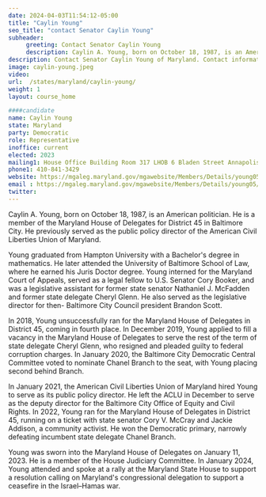```yaml
---
date: 2024-04-03T11:54:12-05:00
title: "Caylin Young"
seo_title: "contact Senator Caylin Young"
subheader:
     greeting: Contact Senator Caylin Young
     description: Caylin A. Young, born on October 18, 1987, is an American politician. He is a member of the Maryland House of Delegates for District 45 in Baltimore City. He previously served as the public policy director of the American Civil Liberties Union of Maryland.
description: Contact Senator Caylin Young of Maryland. Contact information for Caylin Young includes email address, phone number, and mailing address.
image: caylin-young.jpeg
video:
url:  /states/maryland/caylin-young/
weight: 1
layout: course_home

####candidate
name: Caylin Young
state: Maryland
party: Democratic
role: Representative
inoffice: current
elected: 2023
mailing1: House Office Building Room 317 LHOB 6 Bladen Street Annapolis, MD 21401
phone1: 410-841-3429
website: https://mgaleg.maryland.gov/mgawebsite/Members/Details/young05/
email : https://mgaleg.maryland.gov/mgawebsite/Members/Details/young05/
twitter:
---
```


Caylin A. Young, born on October 18, 1987, is an American politician. He is a member of the Maryland House of Delegates for District 45 in Baltimore City. He previously served as the public policy director of the American Civil Liberties Union of Maryland.

Young graduated from Hampton University with a Bachelor's degree in mathematics. He later attended the University of Baltimore School of Law, where he earned his Juris Doctor degree. Young interned for the Maryland Court of Appeals, served as a legal fellow to U.S. Senator Cory Booker, and was a legislative assistant for former state senator Nathaniel J. McFadden and former state delegate Cheryl Glenn. He also served as the legislative director for then- Baltimore City Council president Brandon Scott.

In 2018, Young unsuccessfully ran for the Maryland House of Delegates in District 45, coming in fourth place. In December 2019, Young applied to fill a vacancy in the Maryland House of Delegates to serve the rest of the term of state delegate Cheryl Glenn, who resigned and pleaded guilty to federal corruption charges. In January 2020, the Baltimore City Democratic Central Committee voted to nominate Chanel Branch to the seat, with Young placing second behind Branch.

In January 2021, the American Civil Liberties Union of Maryland hired Young to serve as its public policy director. He left the ACLU in December to serve as the deputy director for the Baltimore City Office of Equity and Civil Rights. In 2022, Young ran for the Maryland House of Delegates in District 45, running on a ticket with state senator Cory V. McCray and Jackie Addison, a community activist. He won the Democratic primary, narrowly defeating incumbent state delegate Chanel Branch.

Young was sworn into the Maryland House of Delegates on January 11, 2023. He is a member of the House Judiciary Committee. In January 2024, Young attended and spoke at a rally at the Maryland State House to support a resolution calling on Maryland's congressional delegation to support a ceasefire in the Israel–Hamas war.
